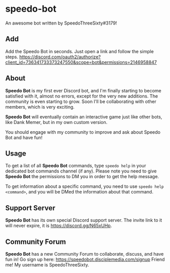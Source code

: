 # speedo-bot
An awesome bot written by SpeedoThreeSixty#3179!
## Add
Add the Speedo Bot in seconds. Just open a link and follow the simple steps. <https://discord.com/oauth2/authorize?client_id=736341733373247550&scope=bot&permissions=2146958847>
## About
**Speedo Bot** is my first ever Discord bot, and I'm finally starting to become satisfied with it, almost no errors, except for the very new additions. The community is even starting to grow. Soon I'll be collaborating with other members, which is very exciting.

**Speedo Bot** will eventually contain an interactive game just like other bots, like Dank Memer, but in my own custom version. 

You should engage with my community to improve and ask about Speedo Bot and have fun!
## Usage
To get a list of all **Speedo Bot** commands, type `speedo help` in your dedicated bot commands channel (if any). Please note you need to give **Speedo Bot** the permissions
to DM you in order to get the help message.

To get information about a specific command, you need to use `speedo help <command>`, and you will be DMed the information about that command.
## Support Server
**Speedo Bot** has its own special Discord support server. The invite link to it will never expire, it is <https://discord.gg/N65xUHp>. 
## Community Forum
**Speedo Bot** has a new Community Forum to collaborate, discuss, and have fun in! Go sign up here: <https://speedobot.disciplemedia.com/signup>
Friend me! My username is SpeedoThreeSixty.
